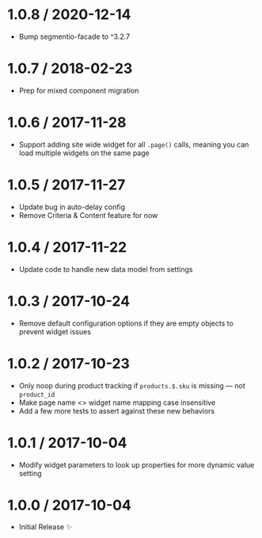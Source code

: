 1.0.8 / 2020-12-14
===================

  * Bump segmentio-facade to ^3.2.7

1.0.7 / 2018-02-23
==================

  * Prep for mixed component migration

1.0.6 / 2017-11-28
==================

  * Support adding site wide widget for all `.page()` calls, meaning you can load multiple widgets on the same page 

1.0.5 / 2017-11-27
==================

  * Update bug in auto-delay config
  * Remove Criteria & Content feature for now

1.0.4 / 2017-11-22
==================

  * Update code to handle new data model from settings 

1.0.3 / 2017-10-24
==================

  * Remove default configuration options if they are empty objects to prevent widget issues 

1.0.2 / 2017-10-23
==================

  * Only noop during product tracking if `products.$.sku` is missing — not `product_id`
  * Make page name <> widget name mapping case insensitive
  * Add a few more tests to assert against these new behaviors

1.0.1 / 2017-10-04
==================

  * Modify widget parameters to look up properties for more dynamic value setting 

1.0.0 / 2017-10-04
==================

  * Initial Release :sparkles:
